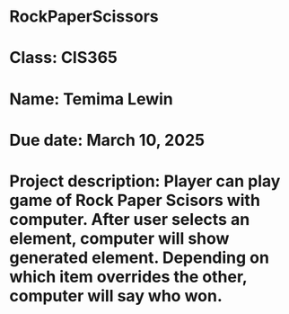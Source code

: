 # RockPaperScissors
# Class: CIS365
# Name: Temima Lewin
# Due date: March 10, 2025
# Project description: Player can play game of Rock Paper Scisors with computer. After user selects an element, computer will show generated element. Depending on which item overrides the other, computer will say who won.